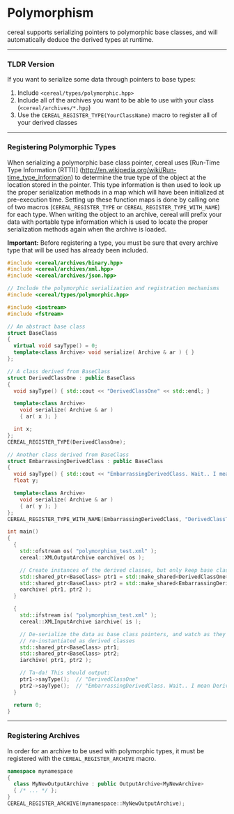 Polymorphism
============

cereal supports serializing pointers to polymorphic base classes, and will automatically deduce the derived types at runtime.

---

### TLDR Version

If you want to serialize some data through pointers to base types:

1. Include `<cereal/types/polymorphic.hpp>`
2. Include all of the archives you want to be able to use with your class (`<cereal/archives/*.hpp`)
3. Use the `CEREAL_REGISTER_TYPE(YourClassName)` macro to register all of your derived classes

---

### Registering Polymorphic Types

When serializing a polymorphic base class pointer, cereal uses [Run-Time Type Information (RTTI)] (http://en.wikipedia.org/wiki/Run-time_type_information) to determine the true type of the object at the location stored in the pointer. This type information is then used to look up the proper serialization methods in a map which will have been initialized at pre-execution time. Setting up these function maps is done by calling one of two macros (`CEREAL_REGISTER_TYPE` or `CEREAL_REGISTER_TYPE_WITH_NAME`) for each type.  When writing the object to an archive, cereal will prefix your data with portable type information which is used to locate the proper serialization methods again when the archive is loaded.

**Important:** Before registering a type, you must be sure that every archive type that will be used has already been included.

```cpp
#include <cereal/archives/binary.hpp>
#include <cereal/archives/xml.hpp>
#include <cereal/archives/json.hpp>

// Include the polymorphic serialization and registration mechanisms
#include <cereal/types/polymorphic.hpp>

#include <iostream>
#include <fstream>

// An abstract base class
struct BaseClass
{
  virtual void sayType() = 0;
  template<class Archive> void serialize( Archive & ar ) { }
};

// A class derived from BaseClass
struct DerivedClassOne : public BaseClass
{
  void sayType() { std::cout << "DerivedClassOne" << std::endl; }

  template<class Archive>
    void serialize( Archive & ar )
    { ar( x ); }

  int x;
};
CEREAL_REGISTER_TYPE(DerivedClassOne);

// Another class derived from BaseClass
struct EmbarrassingDerivedClass : public BaseClass
{
  void sayType() { std::cout << "EmbarrassingDerivedClass. Wait.. I mean DerivedClassTwo!" << std::endl; }
  float y;

  template<class Archive>
    void serialize( Archive & ar )
    { ar( y ); }
};
CEREAL_REGISTER_TYPE_WITH_NAME(EmbarrassingDerivedClass, "DerivedClassTwo");

int main()
{
  {
    std::ofstream os( "polymorphism_test.xml" );
    cereal::XMLOutputArchive oarchive( os );

    // Create instances of the derived classes, but only keep base class pointers
    std::shared_ptr<BaseClass> ptr1 = std::make_shared<DerivedClassOne>();
    std::shared_ptr<BaseClass> ptr2 = std::make_shared<EmbarrassingDerivedClass>();
    oarchive( ptr1, ptr2 );
  }

  {
    std::ifstream is( "polymorphism_test.xml" );
    cereal::XMLInputArchive iarchive( is );

    // De-serialize the data as base class pointers, and watch as they are
    // re-instantiated as derived classes
    std::shared_ptr<BaseClass> ptr1;
    std::shared_ptr<BaseClass> ptr2;
    iarchive( ptr1, ptr2 );

    // Ta-da! This should output:
    ptr1->sayType();  // "DerivedClassOne"
    ptr2->sayType();  // "EmbarrassingDerivedClass. Wait.. I mean DerivedClassTwo!"
  }

  return 0;
}
```

---

### Registering Archives
In order for an archive to be used with polymorphic types, it must be registered with the `CEREAL_REGISTER_ARCHIVE` macro.

```cpp
namespace mynamespace
{
  class MyNewOutputArchive : public OutputArchive<MyNewArchive>
  { /* ... */ }; 
}
CEREAL_REGISTER_ARCHIVE(mynamespace::MyNewOutputArchive);
```

